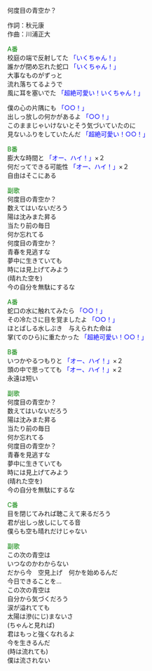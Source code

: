 何度目の青空か？  
  
作詞：秋元康  
作曲：川浦正大  
  
<font color=green>A番</font>  
校庭の端で反射してた <font color=blue>「いくちゃん！」</font>  
誰かが閉め忘れた蛇口 <font color=blue>「いくちゃん！」</font>  
大事なものがずっと  
流れ落ちてるようで  
風に耳を塞いでた <font color=blue>「超絶可愛い！いくちゃん！」</font>   
  
僕の心の片隅にも <font color=blue>「○○！」</font>   
出しっ放しの何かがあるよ <font color=blue>「○○！」</font>   
このままじゃいけないとそう気づいていたのに  
見ないふりをしていたんだ <font color=blue>「超絶可愛い！○○！」</font>   
  
<font color=green>B番</font>  
膨大な時間と <font color=blue>「オー、ハイ！」</font>×２   
何だってできる可能性 <font color=blue>「オー、ハイ！」</font>×２   
自由はそこにある  
  
<font color=green>副歌</font>  
何度目の青空か？  
数えてはいないだろう  
陽は沈みまた昇る  
当たり前の毎日  
何か忘れてる  
何度目の青空か？  
青春を見逃すな  
夢中に生きていても  
時には見上げてみよう  
(晴れた空を)  
今の自分を無駄にするな  
  
<font color=green>A番</font>  
蛇口の水に触れてみたら <font color=blue>「○○！」</font>   
その冷たさに目を覚ましたよ <font color=blue>「○○！」</font>   
ほとばしる水しぶき　与えられた命は  
掌(てのひら)に重たかった <font color=blue>「超絶可愛い！○○！」</font>   
  
<font color=green>B番</font>  
いつかやるつもりと <font color=blue>「オー、ハイ！」</font>×２   
頭の中で思ってても <font color=blue>「オー、ハイ！」</font>×２   
永遠は短い  
  
<font color=green>副歌</font>  
何度目の青空か？  
数えてはいないだろう  
陽は沈みまた昇る  
当たり前の毎日  
何か忘れてる  
何度目の青空か？  
青春を見逃すな  
夢中に生きていても  
時には見上げてみよう  
(晴れた空を)  
今の自分を無駄にするな  
  
<font color=green>C番</font>  
目を閉じてみれば聴こえて来るだろう  
君が出しっ放しにしてる音  
僕らも空も晴れだけじゃない  
  
<font color=green>副歌</font>  
この次の青空は  
いつなのかわからない  
だから今　空見上げ　何かを始めるんだ  
今日できることを…  
この次の青空は  
自分から気づくだろう  
涙が溢れてても  
太陽は滲(にじ)まないさ  
(ちゃんと見れば)  
君はもっと強くなれるよ  
今を生きるんだ  
(時は流れても)  
僕は流されない  
